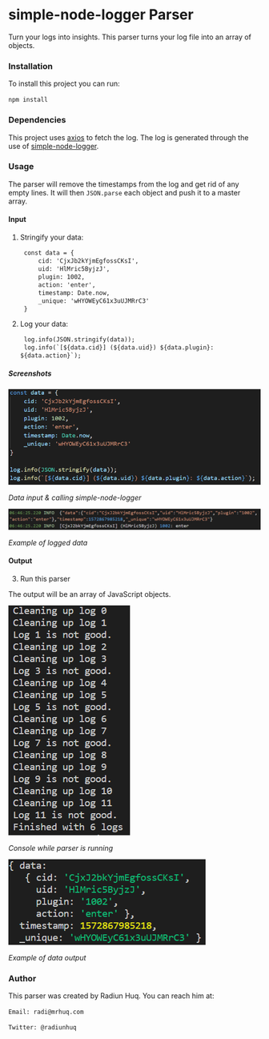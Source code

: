 
# simple-node-logger Parser
Turn your logs into insights. This parser turns your log file into an array of objects.

### Installation
To install this project you can run:

`npm install`

### Dependencies
This project uses [axios](https://github.com/axios/axios) to fetch the log. The log is generated through the use of [simple-node-logger](https://github.com/darrylwest/simple-node-logger).

### Usage
The parser will remove the timestamps from the log and get rid of any empty lines. It will then `JSON.parse` each object and push it to a master array.

#### Input


1. Stringify your data:

        const data = {
            cid: 'CjxJb2kYjmEgfossCKsI',
            uid: 'HlMric5ByjzJ',
            plugin: 1002,
            action: 'enter',
            timestamp: Date.now,
            _unique: 'wHYOWEyC61x3uUJMRrC3'
        }

2. Log your data:

        log.info(JSON.stringify(data));
        log.info(`[${data.cid}] (${data.uid}) ${data.plugin}: ${data.action}`);


##### Screenshots
![Data input & calling simple-node-logger](./screenshots/screenshot_input.png)

*Data input & calling simple-node-logger*

![Example of logged datat](./screenshots/screenshot_log.png)

*Example of logged data*


#### Output

3. Run this parser

The output will be an array of JavaScript objects.

![Console while parser is running](./screenshots/screenshot_console.png)

*Console while parser is running*

![Example of data output](./screenshots/screenshot_output.png)

*Example of data output*


### Author
This parser was created by Radiun Huq. You can reach him at:

`Email: radi@mrhuq.com`

`Twitter: @radiunhuq`